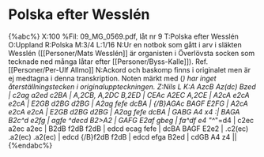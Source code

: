 # Polska efter Wesslén

{%abc%}
X:100
%Fil: 09_MG_0569.pdf, låt nr 9
T:Polska efter Wesslén 
O:Uppland
R:Polska
M:3/4
L:1/16
N:Ur en notbok som gått i arv i släkten Wesslén ([[Personer/Mats Wesslén]] är organisten i Överlövsta socken som tecknade ned många låtar efter [[Personer/Byss-Kalle]]). Ref. [[Personer/Per-Ulf Allmo]]
N:Ackord och baskomp finns i originalet men är ej medtagna i denna transkription. Noten märkt med (*) har inget återställningstecken i originaluppteckningen.
Z:Nils L
K:A
AzcB     Az(dc) Bzed     | c2ag    a2ed c2BA       | A,2CB, A,2DC B,2ED   |
CEAc     A2EC   A,2CE    | A2cA    e2cA e2cA       | E2GB   d2BG d2BG     | A2ag fefe dcBA |
{/B}AGAc BAGF   E2FG     | A2cA    e2cA e2cA       | E2GB   d2BG d2BG     | A2ag fefe dcBA |
GABG     A4     x4      :| BAGA    B2c^d e2fg      | agfe   ^decd B2>A2   | GAFG E2af gbeg |
fa^df    e4     "^*"=d4  | c2ec    a2ec a2ec       | B2dB   f2dB f2dB     | edcd ecag fefe |
dcBA     BAGF   E2e2     | .c2(ec) .a2(ec) .a2(ec) | edcd   {/B}f2dB f2dB | edcd efga B2ed |
cdGB     A4     z4      ||
{%endabc%}
